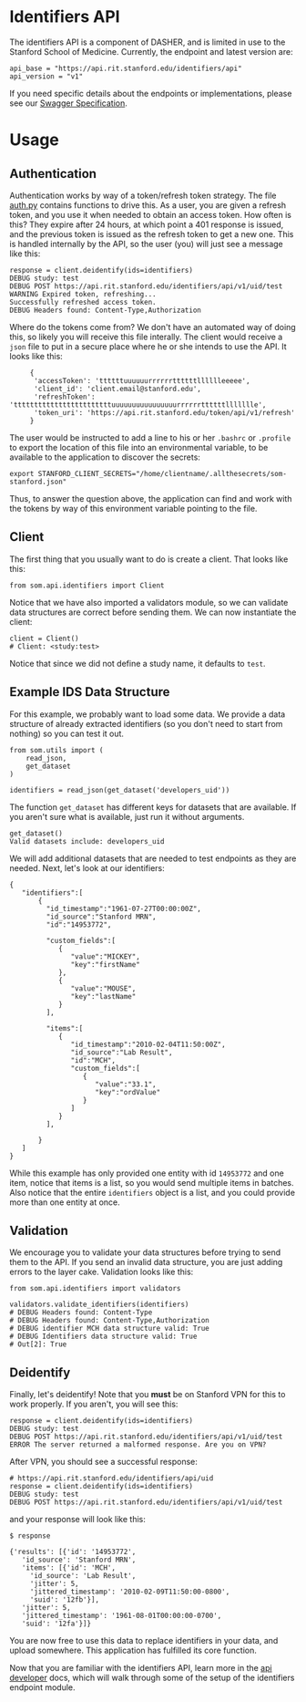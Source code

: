 # Identifiers API
The identifiers API is a component of DASHER, and is limited in use to the Stanford School of Medicine. Currently, the endpoint and latest version are:

```      
api_base = "https://api.rit.stanford.edu/identifiers/api"
api_version = "v1"
```

If you need specific details about the endpoints or implementations, please see our [Swagger Specification](https://app.swaggerhub.com/api/susanweber/UID/1.0.0).

# Usage

## Authentication
Authentication works by way of a token/refresh token strategy. The file [auth.py](../som/api/base/auth.py) contains functions to drive this. As a user, you are given a refresh token, and you use it when needed to obtain an access token. How often is this? They expire after 24 hours, at which point a 401 response is issued, and the previous token is issued as the refresh token to get a new one. This is handled internally by the API, so the user (you) will just see a message like this:

```
response = client.deidentify(ids=identifiers)
DEBUG study: test
DEBUG POST https://api.rit.stanford.edu/identifiers/api/v1/uid/test
WARNING Expired token, refreshing...
Successfully refreshed access token.
DEBUG Headers found: Content-Type,Authorization
```

Where do the tokens come from? We don't have an automated way of doing this, so likely you will receive this file interally. The client would receive a `json` file to put in a secure place where he or she intends to use the API. It looks like this:
 
```
     {
      'accessToken': 'ttttttuuuuuurrrrrrttttttlllllleeeee',
      'client_id': 'client.email@stanford.edu',
      'refreshToken': 'ttttttttttttttttttttttttuuuuuuuuuuuuuuuurrrrrrttttttllllllle',
      'token_uri': 'https://api.rit.stanford.edu/token/api/v1/refresh'
     }

```

The user would be instructed to add a line to his or her `.bashrc` or `.profile` to export the location of this file into an environmental variable, to be available to the application to discover the secrets:

```
export STANFORD_CLIENT_SECRETS="/home/clientname/.allthesecrets/som-stanford.json"
```

Thus, to answer the question above, the application can find and work with the tokens by way of this environment variable pointing to the file.

## Client
The first thing that you usually want to do is create a client. That looks like this:

```
from som.api.identifiers import Client
```

Notice that we have also imported a validators module, so we can validate data structures are correct before sending them. We can now instantiate the client:

```
client = Client()
# Client: <study:test>
```

Notice that since we did not define a study name, it defaults to `test`. 

## Example IDS Data Structure
For this example, we probably want to load some data. We provide a data structure of already extracted identifiers (so you don't need to start from nothing) so you can test it out.

```
from som.utils import (
    read_json,
    get_dataset
)

identifiers = read_json(get_dataset('developers_uid'))
```

The function `get_dataset` has different keys for datasets that are available. If you aren't sure what is available, just run it without arguments.

```
get_dataset()
Valid datasets include: developers_uid
```

We will add additional datasets that are needed to test endpoints as they are needed. Next, let's look at our identifiers:

```
{
   "identifiers":[
       {
         "id_timestamp":"1961-07-27T00:00:00Z",
         "id_source":"Stanford MRN",
         "id":"14953772",

         "custom_fields":[
            {
               "value":"MICKEY",
               "key":"firstName"
            },
            {
               "value":"MOUSE",
               "key":"lastName"
            }
         ],

         "items":[
            {
               "id_timestamp":"2010-02-04T11:50:00Z",
               "id_source":"Lab Result",
               "id":"MCH",
               "custom_fields":[
                  {
                     "value":"33.1",
                     "key":"ordValue"
                  }
               ]
            }
         ],

       }
   ]
}
```

While this example has only provided one entity with id `14953772` and one item, notice that items is a list, so you would send multiple items in batches. Also notice that the entire `identifiers` object is a list, and you could provide more than one entity at once. 

## Validation
We encourage you to validate your data structures before trying to send them to the API. If you send an invalid data structure, you are just adding errors to the layer cake. Validation looks like this:

```
from som.api.identifiers import validators

validators.validate_identifiers(identifiers)
# DEBUG Headers found: Content-Type
# DEBUG Headers found: Content-Type,Authorization
# DEBUG identifier MCH data structure valid: True
# DEBUG Identifiers data structure valid: True
# Out[2]: True
```


## Deidentify

Finally, let's deidentify! Note that you **must** be on Stanford VPN for this to work properly. If you aren't, you will see this:

```
response = client.deidentify(ids=identifiers)
DEBUG study: test
DEBUG POST https://api.rit.stanford.edu/identifiers/api/v1/uid/test
ERROR The server returned a malformed response. Are you on VPN?
```

After VPN, you should see a successful response:

```
# https://api.rit.stanford.edu/identifiers/api/uid
response = client.deidentify(ids=identifiers)
DEBUG study: test
DEBUG POST https://api.rit.stanford.edu/identifiers/api/v1/uid/test
```

and your response will look like this:

```
$ response

{'results': [{'id': '14953772',
   'id_source': 'Stanford MRN',
   'items': [{'id': 'MCH',
     'id_source': 'Lab Result',
     'jitter': 5,
     'jittered_timestamp': '2010-02-09T11:50:00-0800',
     'suid': '12fb'}],
   'jitter': 5,
   'jittered_timestamp': '1961-08-01T00:00:00-0700',
   'suid': '12fa'}]}
```

You are now free to use this data to replace identifiers in your data, and upload somewhere. This application has fulfilled its core function.

Now that you are familiar with the identifiers API, learn more in the [api developer](identifiers-developer.md) docs, which will walk through some of the setup of the identifiers endpoint module.
